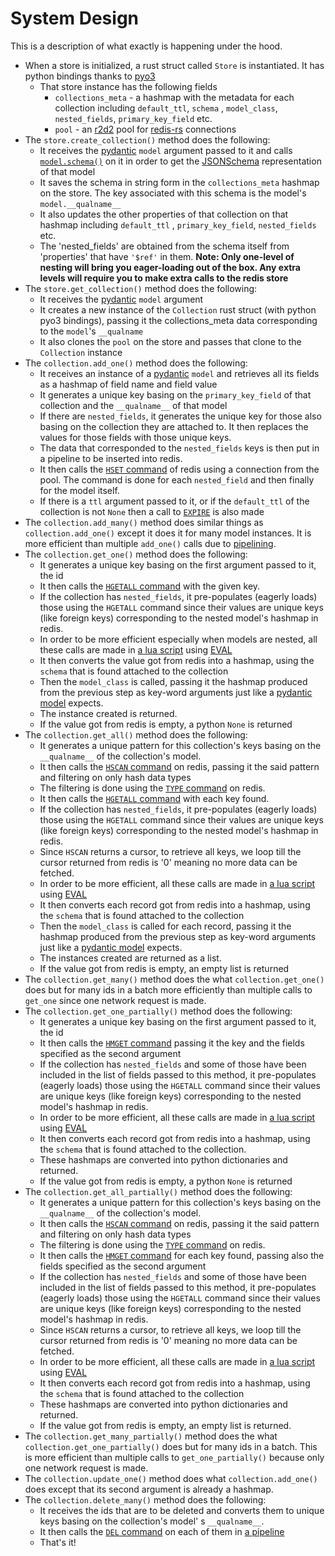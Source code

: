 # System Design

This is a description of what exactly is happening under the hood.

- When a store is initialized, a rust struct called `Store` is instantiated. It has python bindings thanks
  to [pyo3](https://pyo3.rs/)
    - That store instance has the following fields
        - `collections_meta` - a hashmap with the metadata for each collection including `default_ttl`, `schema`
          , `model_class`, `nested_fields`, `primary_key_field` etc.
        - `pool` - an [r2d2](https://github.com/sfackler/r2d2) pool for [redis-rs](https://github.com/redis-rs/redis-rs)
          connections
- The `store.create_collection()` method does the following:
    - It receives the [pydantic](https://pydantic-docs.helpmanual.io/) `model` argument passed to it and
      calls [`model.schema()`](https://pydantic-docs.helpmanual.io/usage/schema/) on it in order to get
      the [JSONSchema](https://json-schema.org/) representation of that model
    - It saves the schema in string form in the `collections_meta` hashmap on the store. The key associated with this
      schema is the model's `model.__qualname__`
    - It also updates the other properties of that collection on that hashmap including `default_ttl`
      , `primary_key_field`, `nested_fields` etc.
    - The 'nested_fields' are obtained from the schema itself from 'properties' that have `'$ref'` in them.
      **Note: Only one-level of nesting will bring you eager-loading out of the box. Any extra levels will require you
      to make extra calls to the redis store**
- The `store.get_collection()` method does the following:
    - It receives the [pydantic](https://pydantic-docs.helpmanual.io/) `model` argument
    - It creates a new instance of the `Collection` rust struct (with python pyo3 bindings), passing it the
      collections_meta data corresponding to the `model`'s `__qualname`
    - It also clones the `pool` on the store and passes that clone to the `Collection` instance
- The `collection.add_one()` method does the following:
    - It receives an instance of a [pydantic](https://pydantic-docs.helpmanual.io/) `model` and retrieves all its fields
      as a hashmap of field name and field value
    - It generates a unique key basing on the `primary_key_field` of that collection and the `__qualname__` of that
      model
    - If there are `nested_fields`, it generates the unique key for those also basing on the collection they are
      attached to. It then replaces the values for those fields with those unique keys.
    - The data that corresponded to the `nested_fields` keys is then put in a pipeline to be inserted into redis.
    - It then calls the [`HSET` command](https://redis.io/commands/hset/) of redis using a connection from the pool. The
      command is done for each `nested_field` and then finally for the model itself.
    - If there is a `ttl` argument passed to it, or if the `default_ttl` of the collection is not `None` then a call
      to [`EXPIRE`](https://redis.io/commands/expire/) is also made
- The `collection.add_many()` method does similar things as `collection.add_one()` except it does it for many model
  instances. It is more efficient than multiple `add_one()` calls due
  to [pipelining](https://redis.io/docs/manual/pipelining/).
- The `collection.get_one()` method does the following:
    - It generates a unique key basing on the first argument passed to it, the id
    - It then calls the [`HGETALL` command](https://redis.io/commands/hgetall/) with the given key.
    - If the collection has `nested_fields`, it pre-populates (eagerly loads) those using the `HGETALL` command since
      their values are unique keys (like foreign keys) corresponding to the nested model's hashmap in redis.
    - In order to be more efficient especially when models are nested, all these calls are made
      in [a lua script](../lua_scripts/select_all_fields_for_some_ids.lua) using [EVAL](https://redis.io/commands/eval/)
    - It then converts the value got from redis into a hashmap, using the `schema` that is found attached to the
      collection
    - Then the `model_class` is called, passing it the hashmap produced from the previous step as key-word arguments
      just like a [pydantic model](https://pydantic-docs.helpmanual.io/#example) expects.
    - The instance created is returned.
    - If the value got from redis is empty, a python `None` is returned
- The `collection.get_all()` method does the following:
    - It generates a unique pattern for this collection's keys basing on the `__qualname__` of the collection's model.
    - It then calls the [`HSCAN` command](https://redis.io/commands/hscan/) on redis, passing it the said pattern and
      filtering on only hash data types
    - The filtering is done using the [`TYPE` command](https://redis.io/commands/type/) on redis.
    - It then calls the [`HGETALL` command](https://redis.io/commands/hgetall/) with each key found.
    - If the collection has `nested_fields`, it pre-populates (eagerly loads) those using the `HGETALL` command since
      their values are unique keys (like foreign keys) corresponding to the nested model's hashmap in redis.
    - Since `HSCAN` returns a cursor, to retrieve all keys, we loop till the cursor returned from redis is '0' meaning
      no more data can be fetched.
    - In order to be more efficient, all these calls are made
      in [a lua script](../lua_scripts/select_all_fields_for_all_ids.lua) using [EVAL](https://redis.io/commands/eval/)
    - It then converts each record got from redis into a hashmap, using the `schema` that is found attached to the
      collection
    - Then the `model_class` is called for each record, passing it the hashmap produced from the previous step as
      key-word arguments just like a [pydantic model](https://pydantic-docs.helpmanual.io/#example) expects.
    - The instances created are returned as a list.
    - If the value got from redis is empty, an empty list is returned
- The `collection.get_many()` method does the what `collection.get_one()` does but for many ids in a batch more
  efficiently than multiple calls to `get_one` since one network request is made.
- The `collection.get_one_partially()` method does the following:
    - It generates a unique key basing on the first argument passed to it, the id
    - It then calls the [`HMGET` command](https://redis.io/commands/hmget/) passing it the key and the fields specified
      as the second argument
    - If the collection has `nested_fields` and some of those have been included in the list of fields passed to this
      method,
      it pre-populates (eagerly loads) those using the `HGETALL` command since their values are unique keys (like
      foreign keys) corresponding to the nested model's hashmap in redis.
    - In order to be more efficient, all these calls are made
      in [a lua script](../lua_scripts/select_some_fields_for_some_ids.lua)
      using [EVAL](https://redis.io/commands/eval/)
    - It then converts each record got from redis into a hashmap, using the `schema` that is found attached to the
      collection.
    - These hashmaps are converted into python dictionaries and returned.
    - If the value got from redis is empty, a python `None` is returned
- The `collection.get_all_partially()` method does the following:
    - It generates a unique pattern for this collection's keys basing on the `__qualname__` of the collection's model.
    - It then calls the [`HSCAN` command](https://redis.io/commands/hscan/) on redis, passing it the said pattern and
      filtering on only hash data types
    - The filtering is done using the [`TYPE` command](https://redis.io/commands/type/) on redis.
    - It then calls the [`HMGET` command](https://redis.io/commands/hmget/) for each key found, passing also the fields
      specified as the second argument
    - If the collection has `nested_fields` and some of those have been included in the list of fields passed to this
      method,
      it pre-populates (eagerly loads) those using the `HGETALL` command since their values are unique keys (like
      foreign keys) corresponding to the nested model's hashmap in redis.
    - Since `HSCAN` returns a cursor, to retrieve all keys, we loop till the cursor returned from redis is '0' meaning
      no more data can be fetched.
    - In order to be more efficient, all these calls are made
      in [a lua script](../lua_scripts/select_some_fields_for_all_ids.lua) using [EVAL](https://redis.io/commands/eval/)
    - It then converts each record got from redis into a hashmap, using the `schema` that is found attached to the
      collection
    - These hashmaps are converted into python dictionaries and returned.
    - If the value got from redis is empty, an empty list is returned.
- The `collection.get_many_partially()` method does the what `collection.get_one_partially()` does but for many ids in a
  batch.
  This is more efficient than multiple calls to `get_one_partially()` because only one network request is made.
- The `collection.update_one()` method does what `collection.add_one()` does except that its second argument is already
  a hashmap.
- The `collection.delete_many()` method does the following:
    - It receives the ids that are to be deleted and converts them to unique keys basing on the collection's model'
      s `__qualname__`.
    - It then calls the [`DEL` command](https://redis.io/commands/del/) on each of them
      in [a pipeline](https://redis.io/docs/manual/pipelining/)
    - That's it!